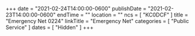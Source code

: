 +++
date = "2021-02-24T14:00:00-0600"
publishDate = "2021-02-23T14:00:00-0600"
endTime = ""
location = ""
ncs = [ "KC0DCF" ]
title = "Emergency Net 0224"
linkTitle = "Emergency Net"
categories = [ "Public Service" ]
dates = [ "Hidden" ]
+++
